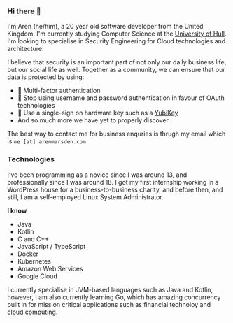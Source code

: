 ### Hi there 👋

I'm Aren (he/him), a 20 year old software developer from the United Kingdom. I'm currently studying Computer Science
at the [University of Hull](https://hull.ac.uk). I'm looking to specialise in Security Engineering for 
Cloud technologies and architecture. 

I believe that security is an important part of not only our daily business life, but our social life as well. Together as a community, we can ensure that our data is protected by using:
- 🔐 Multi-factor authentication
- 📝 Stop using username and password authentication in favour of OAuth technologies
- 🔑 Use a single-sign on hardware key such as a [YubiKey](https://https://yubikey.me/)
- And so much more we have yet to properly discover.

The best way to contact me for business enquries is thrugh my email which is `me [at] arenmarsden.com`

### Technologies
I've been programming as a novice since I was around 13, and professionally since I was around 18. I got my 
first internship working in a WordPress house for a business-to-business charity, and before then, and still, I am a self-employed Linux System Administrator.

**I know**
- Java
- Kotlin
- C and C++
- JavaScript / TypeScript
- Docker
- Kubernetes
- Amazon Web Services
- Google Cloud

I currently specialise in JVM-based languages such as Java and Kotlin, however, I am also currently learning Go, which has amazing concurrency built in for mission critical applications such as financial technoloy and cloud computing.
